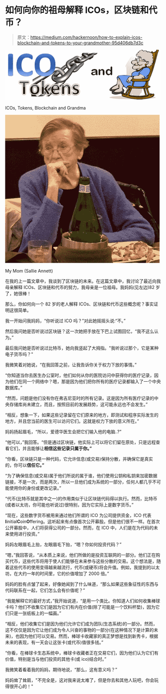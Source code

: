 # 如何向你的祖母解释 ICOs，区块链和代币？

> 原文：<https://medium.com/hackernoon/how-to-explain-icos-blockchain-and-tokens-to-your-grandmother-95d406db7d3c>

![](img/26737d27f3f8077e6d27ee3dc911f107.png)

ICOs, Tokens, Blockchain and Grandma

![](img/b187bd24db97b1304d0bfb620ae0e3eb.png)

My Mom (Sallie Annett)

在我的上一篇文章中，我谈到了区块链的未来。在这篇文章中，我讨论了最近向我母亲解释 ICOs、区块链和代币的努力，我母亲是一位祖母。我妈妈(见左边)82 岁了，她很棒！

那么，你如何向一个 82 岁的老人解释 ICOs、区块链和代币这些概念呢？事实证明这很简单。

我一开始问我妈妈，“你听说过 ICO 吗？”对此她摇摇头说:“不。”

然后我问她是否听说过区块链？这一次她把手放在下巴上试图回忆，“我不这么认为。”

最后我问她是否听说过比特币，她向我竖起了大拇指。"我听说过那个，它是某种电子货币吗？"

我微笑着对她说，“在我回答之前，让我告诉你关于权力下放的事情。”

“你知道当你去医生办公室时，他们如何从你的医院访问中获得你的医疗记录，因为他们在同一个网络中？嗯，那是因为他们把你所有的医疗记录都输入了一个中央数据库。”

“然而，问题是他们没有你在弗吉尼亚时的所有记录。这是因为所有医疗记录的中央存储库尚未建立，而且，按照目前的发展趋势，这可能永远也不会发生。”

“相反，想象一下，如果这些记录留在它们原来的地方，即测试和程序实际发生的地方，并且您当前的医生可以访问它们。这就是权力下放的意义所在。”

妈妈扬起眉毛，“所以，爱德华医生会把它们输入他的电脑..?"

“他可以，”我回答。“但是通过区块链，他实际上可以将它们留在原处，只是远程查看它们，并且能够让**相信这些记录只属于你。”**

“你看，区块链只是一种代码，它允许信息(或交易)保持分散，并确保它是真实的，你可以**信任它。”**

“为了确保信息(或交易)属于他们所说的属于谁，他们使用公钥和私钥来加密数据链接，不是一次，而是两次，所以一旦他们成为系统的一部分，任何人都几乎不可能使用你的身份或更改记录。”

“代币(比特币就是其中之一)的作用类似于让区块链代码得以执行。然而，比特币(或者以太坊，你可能也听说过)很特别，因为它实际上是数字货币。”

“现在，这些数字货币被用来通过他们所谓的 ICO 为公司提供资金，ICO 代表**I**initial**C**oin**O**ffering。这听起来有点像首次公开募股。但是他们很不一样。在首次公开募股中，人们将获得公司的一部分。然而，在 ICO 中，人们是在为代码的未来使用进行投资。”

妈妈左眼眉毛上抬，左眼眉毛下抬，“嗯？你如何投资代码？”

“嗯，”我回答说，“从本质上来说，他们所做的是投资互联网的一部分。他们正在购买代币，这些代币将用于使人们能够在未来参与这些分散的交易。这个想法是，随着这些代币的使用变得越来越流行，代币(或硬币)将会升值。例如，我提到的以太坊，在大约一年的时间里，它的价值增加了 2000 倍。”

妈妈的脸有点皱了起来，好像她闻到了什么味道，“那么如果这些象征性的东西与代码联系在一起，它们怎么会有价值呢？”

“我能解释它的最好方式，”我开始说道，“是用一个类比。你知道人们如何收集棒球卡吗？他们不收集它们是因为它们有内在价值(除了可能是一个饮料杯垫)，因为它们只是一张纸板上的一幅画。”

“相反，他们收集它们是因为他们允许它们成为团队(生态系统)的一部分。然而，这不仅仅是因为它让他们成为令人兴奋的事物的一部分(在这种情况下是计算的未来)，也因为他们可以交易。然而，棒球卡收藏家的真正梦想是找到新秀卡，根据未来的表现，有一天会让这张卡(或代币)值很多钱。”

“你看，在棒球卡生态系统中，棒球卡收藏者正在交易它们，因为他们认为它们有价值，特别是当与他们投资的其他卡(或 ico)结合时。”

我微笑着看着我的妈妈，期待地说，“那么，这有意义吗？”

妈妈耸了耸肩，"不完全是，这对我来说太难了，但是你去和其他人玩吧，你会玩得很开心的！"